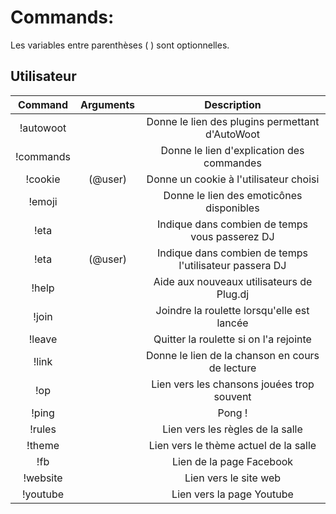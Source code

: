 Commands:
=========

Les variables entre parenthèses ( ) sont optionnelles.

Utilisateur
----

|Command | Arguments |  Description |
|:------:|:---------:|:--------------------------------------:|
|!autowoot | | Donne le lien des plugins permettant d'AutoWoot |
|!commands | | Donne le lien d'explication des commandes |
|!cookie | (@user) | Donne un cookie à l'utilisateur choisi |
|!emoji | | Donne le lien des emoticônes disponibles |
|!eta | | Indique dans combien de temps vous passerez DJ |
|!eta | (@user) | Indique dans combien de temps l'utilisateur passera DJ |
|!help | | Aide aux nouveaux utilisateurs de Plug.dj |
|!join | | Joindre la roulette lorsqu'elle est lancée |
|!leave | | Quitter la roulette si on l'a rejointe |
|!link | | Donne le lien de la chanson en cours de lecture |
|!op | | Lien vers les chansons jouées trop souvent |
|!ping | | Pong ! |
|!rules | | Lien vers les règles de la salle |
|!theme | | Lien vers le thème actuel de la salle |
|!fb | | Lien de la page Facebook |
|!website | | Lien vers le site web |
|!youtube | | Lien vers la page Youtube |
